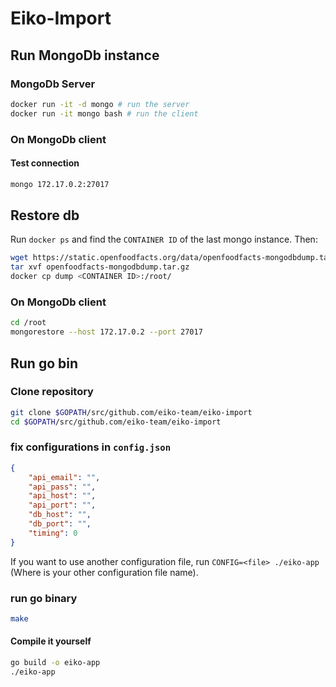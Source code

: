 # Eiko-Import

## Run MongoDb instance
### MongoDb Server
```bash
docker run -it -d mongo # run the server
docker run -it mongo bash # run the client
```

### On MongoDb client
#### Test connection
```bash
mongo 172.17.0.2:27017
```

## Restore db
Run `docker ps` and find the `CONTAINER ID` of the last mongo instance. Then:
```bash
wget https://static.openfoodfacts.org/data/openfoodfacts-mongodbdump.tar.gz
tar xvf openfoodfacts-mongodbdump.tar.gz
docker cp dump <CONTAINER ID>:/root/
```

### On MongoDb client
```bash
cd /root
mongorestore --host 172.17.0.2 --port 27017
```

## Run go bin
### Clone repository
```bash
git clone $GOPATH/src/github.com/eiko-team/eiko-import
cd $GOPATH/src/github.com/eiko-team/eiko-import
```

### fix configurations in `config.json`
```json
{
    "api_email": "",
    "api_pass": "",
    "api_host": "",
    "api_port": "",
    "db_host": "",
    "db_port": "",
    "timing": 0
}
```

If you want to use another configuration file, run `CONFIG=<file> ./eiko-app` (Where <file> is your other configuration file name).

### run go binary
```bash
make
```

#### Compile it yourself
```bash
go build -o eiko-app
./eiko-app
```
